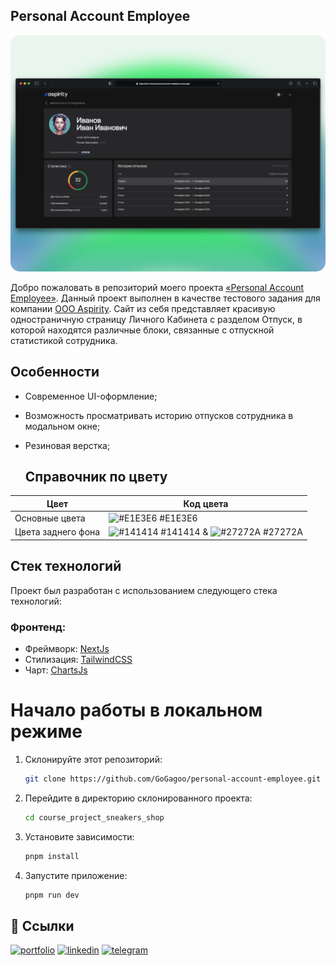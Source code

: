 ## Personal Account Employee
<img alt='' src="./public/mockup.jpeg" style="border-radius: 15px;">

Добро пожаловать в репозиторий моего проекта [«Personal Account Employee»](https://test-work-personal-account-employee.vercel.app). Данный проект выполнен в качестве тестового задания для компании [OOO Aspirity](https://aspirity.ru). Сайт из себя представляет красивую одностраничную страницу Личного Кабинета с разделом Отпуск, в которой находятся различные блоки, связанные с отпускной статистикой сотрудника. 

## Особенности

- Современное  UI-оформление;
- Возможность просматривать историю отпусков сотрудника в модальном окне;
- Резиновая верстка;

  ## Справочник по цвету
| Цвет             | Код цвета                                                                |
| ----------------- | ------------------------------------------------------------------ |
| Основные цвета | ![#E1E3E6](https://via.placeholder.com/10/E1E3E6?text=+) #E1E3E6 |
| Цвета заднего фона | ![#141414](https://via.placeholder.com/10/141414?text=+) #141414  &  ![#27272A](https://via.placeholder.com/10/27272A?text=+) #27272A |

## Стек технологий

Проект был разработан с использованием следующего стека технологий:

### Фронтенд:

- Фреймворк: [NextJs](https://nextjs.org/)
- Стилизация: [TailwindCSS](https://tailwindcss.com)
- Чарт: [ChartsJs](https://www.chartjs.org/)

# Начало работы в локальном режиме

1. Склонируйте этот репозиторий:
      ```bash
      git clone https://github.com/GoGagoo/personal-account-employee.git

1. Перейдите в директорию склонированного проекта:

      ```bash
      cd course_project_sneakers_shop

2. Установите зависимости:

      ```bash
      pnpm install

3. Запустите приложение:

   ```bash
   pnpm run dev
## 🔗 Ссылки
[![portfolio](https://img.shields.io/badge/my_portfolio-000?style=for-the-badge&logo=ko-fi&logoColor=white)](https://gogagoo-portfolio.vercel.app/)
[![linkedin](https://img.shields.io/badge/linkedin-0A66C2?style=for-the-badge&logo=linkedin&logoColor=white)](https://www.linkedin.com/in/gagikantonyan/)
[![telegram](https://img.shields.io/badge/telegram-1DA1F2?style=for-the-badge&logo=telegram&logoColor=white)](https://t.me/doubleG_json)